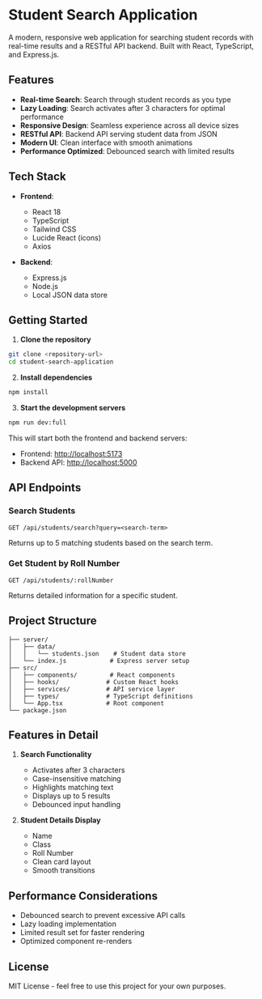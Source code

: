 # Student Search Application

A modern, responsive web application for searching student records with real-time results and a RESTful API backend. Built with React, TypeScript, and Express.js.

## Features

- **Real-time Search**: Search through student records as you type
- **Lazy Loading**: Search activates after 3 characters for optimal performance
- **Responsive Design**: Seamless experience across all device sizes
- **RESTful API**: Backend API serving student data from JSON
- **Modern UI**: Clean interface with smooth animations
- **Performance Optimized**: Debounced search with limited results

## Tech Stack

- **Frontend**:

  - React 18
  - TypeScript
  - Tailwind CSS
  - Lucide React (icons)
  - Axios

- **Backend**:
  - Express.js
  - Node.js
  - Local JSON data store

## Getting Started

1. **Clone the repository**

```bash
git clone <repository-url>
cd student-search-application
```

2. **Install dependencies**

```bash
npm install
```

3. **Start the development servers**

```bash
npm run dev:full
```

This will start both the frontend and backend servers:

- Frontend: [http://localhost:5173](http://localhost:5173)
- Backend API: [http://localhost:5000](http://localhost:5000)

## API Endpoints

### Search Students

```
GET /api/students/search?query=<search-term>
```

Returns up to 5 matching students based on the search term.

### Get Student by Roll Number

```
GET /api/students/:rollNumber
```

Returns detailed information for a specific student.

## Project Structure

```
├── server/
│   ├── data/
│   │   └── students.json    # Student data store
│   └── index.js            # Express server setup
├── src/
│   ├── components/         # React components
│   ├── hooks/             # Custom React hooks
│   ├── services/          # API service layer
│   ├── types/             # TypeScript definitions
│   └── App.tsx            # Root component
└── package.json
```

## Features in Detail

1. **Search Functionality**

   - Activates after 3 characters
   - Case-insensitive matching
   - Highlights matching text
   - Displays up to 5 results
   - Debounced input handling

2. **Student Details Display**
   - Name
   - Class
   - Roll Number
   - Clean card layout
   - Smooth transitions

## Performance Considerations

- Debounced search to prevent excessive API calls
- Lazy loading implementation
- Limited result set for faster rendering
- Optimized component re-renders

## License

MIT License - feel free to use this project for your own purposes.
